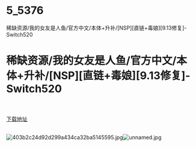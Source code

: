 # 5_5376
稀缺资源/我的女友是人鱼/官方中文/本体+升补/[NSP][直链+毒娘][9.13修复]-Switch520
# 稀缺资源/我的女友是人鱼/官方中文/本体+升补/[NSP][直链+毒娘][9.13修复]-Switch520
 <br/></br>
[下载地址](https://www.switch520.cc/article/5376 "下载地址")
<br/></br>

<p><img src="https://ae01.alicdn.com/kf/Ub3ee09d8e6b944a7ab47746b01c4ac3fO.png" alt="403b2c24d92d299a434ca32ba5145595.jpg" title="403b2c24d92d299a434ca32ba5145595.jpg"><img src="https://ae01.alicdn.com/kf/U3b0395719ccd4a6da69b645c2c63eee2h.png" alt="unnamed.jpg" title="unnamed.jpg"> </p>
<p></p>
